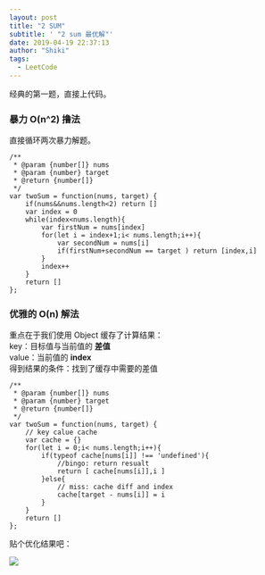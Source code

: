 ```yaml
---
layout: post
title: "2 SUM"
subtitle: ' "2 sum 最优解"'
date: 2019-04-19 22:37:13
author: "Shiki"
tags:
  - LeetCode
---
```


经典的第一题，直接上代码。

### 暴力 O(n^2) 撸法

直接循环两次暴力解题。

```
/**
 * @param {number[]} nums
 * @param {number} target
 * @return {number[]}
 */
var twoSum = function(nums, target) {
    if(nums&&nums.length<2) return []
    var index = 0
    while(index<nums.length){
        var firstNum = nums[index]
        for(let i = index+1;i< nums.length;i++){
            var secondNum = nums[i]
            if(firstNum+secondNum == target ) return [index,i]
        }
        index++
    }
    return []
};
```

### 优雅的 O(n) 解法

重点在于我们使用 Object 缓存了计算结果：  
key：目标值与当前值的 **差值**  
value：当前值的 **index**  
得到结果的条件：找到了缓存中需要的差值

```
/**
 * @param {number[]} nums
 * @param {number} target
 * @return {number[]}
 */
var twoSum = function(nums, target) {
    // key calue cache
    var cache = {}
    for(let i = 0;i< nums.length;i++){
        if(typeof cache[nums[i]] !== 'undefined'){
            //bingo: return resualt
            return [ cache[nums[i]],i ]
        }else{
            // miss: cache diff and index
            cache[target - nums[i]] = i
        }
    }
    return []
};
```

贴个优化结果吧：

![](https://user-gold-cdn.xitu.io/2019/4/19/16a33b0dc3412a15?w=2876&h=1124&f=png&s=846938)

